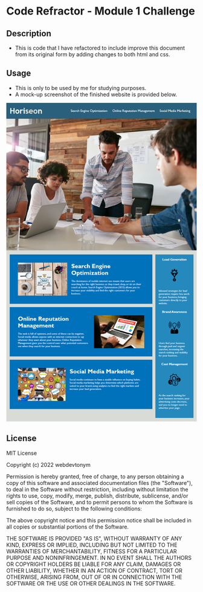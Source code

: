 # Code Refractor - Module 1 Challenge

## Description

- This is code that I have refactored to include improve this document from its original form by adding changes to both html and css.


## Usage

- This is only to be used by me for studying purposes. 
- A mock-up screenshot of the finished website is provided below.

![challenge-demo](week-1/challenge/Assets/01-html-css-git-challenge-demo.png)

## License

MIT License

Copyright (c) 2022 webdevtonym

Permission is hereby granted, free of charge, to any person obtaining a copy
of this software and associated documentation files (the "Software"), to deal
in the Software without restriction, including without limitation the rights
to use, copy, modify, merge, publish, distribute, sublicense, and/or sell
copies of the Software, and to permit persons to whom the Software is
furnished to do so, subject to the following conditions:

The above copyright notice and this permission notice shall be included in all
copies or substantial portions of the Software.

THE SOFTWARE IS PROVIDED "AS IS", WITHOUT WARRANTY OF ANY KIND, EXPRESS OR
IMPLIED, INCLUDING BUT NOT LIMITED TO THE WARRANTIES OF MERCHANTABILITY,
FITNESS FOR A PARTICULAR PURPOSE AND NONINFRINGEMENT. IN NO EVENT SHALL THE
AUTHORS OR COPYRIGHT HOLDERS BE LIABLE FOR ANY CLAIM, DAMAGES OR OTHER
LIABILITY, WHETHER IN AN ACTION OF CONTRACT, TORT OR OTHERWISE, ARISING FROM,
OUT OF OR IN CONNECTION WITH THE SOFTWARE OR THE USE OR OTHER DEALINGS IN THE
SOFTWARE.
